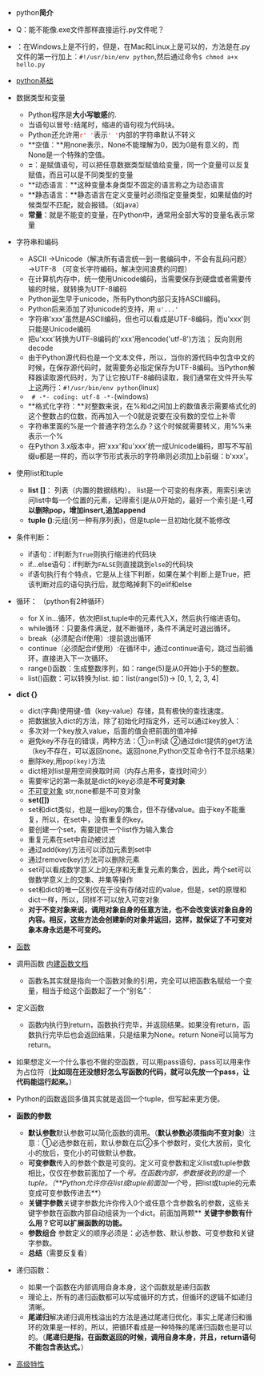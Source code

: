 + python**简介**
 
 + Q：能不能像.exe文件那样直接运行.py文件呢？
 + ：在Windows上是不行的，但是，在Mac和Linux上是可以的，方法是在.py文件的第一行加上：`#!/usr/bin/env python`,然后通过命令`$ chmod a+x hello.py`
 
+ [python基础](https://www.liaoxuefeng.com/wiki/001374738125095c955c1e6d8bb493182103fac9270762a000/001374738250465218a4f3a99994457a8db2fef7ce773c4000)
 + 数据类型和变量
     + Python程序是**大小写敏感**的.
 	 + 当语句以冒号`:`结尾时，缩进的语句视为代码块。
 	 + Python还允许用<font color=red>`r' '`</font>表示<font color=red>`' '`</font>内部的字符串默认不转义
 	 + **空值：**用none表示，None不能理解为0，因为0是有意义的，而None是一个特殊的空值。
 	 + **=**：是赋值语句，可以把任意数据类型赋值给变量，同一个变量可以反复赋值，而且可以是不同类型的变量
 	 + **动态语言：**这种变量本身类型不固定的语言称之为动态语言
 	 + **静态语言：**静态语言在定义变量时必须指定变量类型，如果赋值的时候类型不匹配，就会报错。（如java）
 	 + **常量**：就是不能变的变量，在Python中，通常用全部大写的变量名表示常量
 + 字符串和编码 
     + ASCII →Unicode（解决所有语言统一到一套编码中，不会有乱码问题）→UTF-8 （可变长字符编码，解决空间浪费的问题）
     + 在计算机内存中，统一使用Unicode编码，当需要保存到硬盘或者需要传输的时候，就转换为UTF-8编码
     + Python诞生早于unicode，所有Python内部只支持ASCII编码。
     + Python后来添加了对unicode的支持，用  `u'...'`
     + 字符串'xxx'虽然是ASCII编码，但也可以看成是UTF-8编码，而u'xxx'则只能是Unicode编码
     + 把u'xxx'转换为UTF-8编码的'xxx'用encode('utf-8')方法；    反向则用decode
     + 由于Python源代码也是一个文本文件，所以，当你的源代码中包含中文的时候，在保存源代码时，就需要务必指定保存为UTF-8编码。当Python解释器读取源代码时，为了让它按UTF-8编码读取，我们通常在文件开头写上这两行：`#!/usr/bin/env python`(linux)
     + ` # -*- coding: utf-8 -*-`(windows)
     + **格式化字符：**对整数来说，在%和d之间加上的数值表示需要格式化的这个整数占的位数，而再加入一个0就是说要在没有数的空位上补零
     + 字符串里面的%是一个普通字符怎么办？这个时候就需要转义，用%%来表示一个%
     + 在Python 3.x版本中，把'xxx'和u'xxx'统一成Unicode编码，即写不写前缀u都是一样的，而以字节形式表示的字符串则必须加上b前缀：b'xxx'。
 +  使用list和tuple 
     +  **list []**： 列表（内置的数据结构）。 list是一个可变的有序表，用索引来访问list中每一个位置的元素，记得索引是从0开始的，最好一个索引是-1,**可以删除pop，增加insert,追加append**
     +  **tuple ()**:元组(另一种有序列表)，但是tuple一旦初始化就不能修改
 +  条件判断：
     +  if语句：if判断为`True`则执行缩进的代码块
     +  if...else语句：if判断为`FALSE`则直接跳到`else`的代码块
     +  if语句执行有个特点，它是从上往下判断，如果在某个判断上是True，把该判断对应的语句执行后，就忽略掉剩下的elif和else
  +  循环： （python有2种循环） 
     +  for X in...循环，依次把list,tuple中的元素代入X，然后执行缩进语句。
     +  while循环：只要条件满足，就不断循环，条件不满足时退出循环。
     +  break（必须配合if使用）:提前退出循环
     +  continue（必须配合if使用）:在循环中，通过continue语句，跳过当前循环，直接进入下一次循环。
     +  range()函数：生成整数序列，如：range(5)是从0开始小于5的整数。
     +  list()函数：可以转换为list. 如：list(range(5))→
     [0, 1, 2, 3, 4] 
  + **dict {}**
     +  dict(字典)使用键-值（key-value）存储，具有极快的查找速度。 
     +  把数据放入dict的方法，除了初始化时指定外，还可以通过key放入：
     +  多次对一个key放入value，后面的值会把前面的值冲掉
     +  避免key不存在的错误，两种方法：①`in`判读
        ②通过dict提供的get方法（key不存在，可以返回none。返回none,Python交互命令行不显示结果）
     + 删除key,用`pop(key)`方法
     + dict相对list是用空间换取时间（内存占用多，查找时间少）
     + 需要牢记的第一条就是dict的key必须是**不可变对象**
     + [不可变对象](https://www.liaoxuefeng.com/wiki/001374738125095c955c1e6d8bb493182103fac9270762a000/0013868193482529754158abf734c00bba97c87f89a263b000)  str,none都是不可变对象
    + **set([])**
     +  set和dict类似，也是一组key的集合，但不存储value。由于key不能重复，所以，在set中，没有重复的key。
     +  要创建一个set，需要提供一个list作为输入集合
     +  重复元素在set中自动被过滤
     +  通过add(key)方法可以添加元素到set中
     +  通过remove(key)方法可以删除元素
     +  set可以看成数学意义上的无序和无重复元素的集合，因此，两个set可以做数学意义上的交集、并集等操作
     +  set和dict的唯一区别仅在于没有存储对应的value，但是，set的原理和dict一样，所以，同样不可以放入可变对象
     +  **对于不变对象来说，调用对象自身的任意方法，也不会改变该对象自身的内容。相反，这些方法会创建新的对象并返回，这样，就保证了不可变对象本身永远是不可变的。**
 
+  [函数](https://www.liaoxuefeng.com/wiki/001374738125095c955c1e6d8bb493182103fac9270762a000/0013747383144265f6402ab37cc40c5aecc816c08d8b771000)
  +  调用函数
     [内建函数文档](http://python.usyiyi.cn/documents/python_278/library/functions.html) 
     + 函数名其实就是指向一个函数对象的引用，完全可以把函数名赋给一个变量，相当于给这个函数起了一个“别名”：
  +  定义函数
     +  函数内执行到return，函数执行完毕，并返回结果。如果没有return，函数执行完毕后也会返回结果，只是结果为None。return None可以简写为return。
  +  如果想定义一个什么事也不做的空函数，可以用pass语句，pass可以用来作为占位符（**比如现在还没想好怎么写函数的代码，就可以先放一个pass，让代码能运行起来。**）
  +  Python的函数返回多值其实就是返回一个tuple，但写起来更方便。
  +  **函数的参数**
      +  **默认参数**默认参数可以简化函数的调用。（**默认参数必须指向不变对象**）注意：①必选参数在前，默认参数在后②多个参数时，变化大放前，变化小的放后，变化小的可做默认参数。
      +  **可变参数**传入的参数个数是可变的。定义可变参数和定义list或tuple参数相比，仅仅在参数前面加了一个*号。在函数内部，参数接收到的是一个tuple。（**Python允许你在list或tuple前面加一个*号，把list或tuple的元素变成可变参数传进去**）
      +  **关键字参数**关键字参数允许你传入0个或任意个含参数名的参数，这些关键字参数在函数内部自动组装为一个dict。前面加两颗\** **关键字参数有什么用？它可以扩展函数的功能。**
      +  **参数组合** 参数定义的顺序必须是：必选参数、默认参数、可变参数和关键字参数。
      +  **总结**（需要反复看） 
  +  递归函数：
     +  如果一个函数在内部调用自身本身，这个函数就是递归函数
     +  理论上，所有的递归函数都可以写成循环的方式，但循环的逻辑不如递归清晰。
     +  **尾递归**解决递归调用栈溢出的方法是通过尾递归优化，事实上尾递归和循环的效果是一样的，所以，把循环看成是一种特殊的尾递归函数也是可以的。（**尾递归是指，在函数返回的时候，调用自身本身，并且，return语句不能包含表达式。**） 
  +  [高级特性](https://www.liaoxuefeng.com/wiki/001374738125095c955c1e6d8bb493182103fac9270762a000/0013868196169906eb9ca5864384546bf3405ae6a172b3e000)   
 
